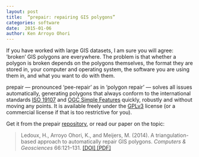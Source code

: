 ```yaml
---
layout: post
title:  “prepair: repairing GIS polygons”
categories: software
date:  2015-01-06
author: Ken Arroyo Ohori
---
```


If you have worked with large GIS datasets, I am sure you will agree: ’broken’ GIS polygons are everywhere. The problem is that whether a polygon is broken depends on the polygons themselves, the format they are stored in, your computer and operating system, the software you are using them in, and what you want to do with them.

prepair — pronounced ‘pee-repair’ as in ‘polygon repair’ — solves all issues automatically, generating polygons that always conform to the international standards [ISO 19107](http://www.iso.org/iso/catalogue_detail.htm?csnumber=26012) and [OGC Simple Features](http://www.opengeospatial.org/standards/sfa) quickly, robustly and without moving any points. It is available freely under the [GPLv3](http://www.gnu.org/copyleft/gpl.html) license (or a commercial license if that is too restrictive for you).

Get it from the prepair [repository](https://github.com/tudelft3d/prepair), or read our paper on the topic:

> Ledoux, H., Arroyo Ohori, K., and Meijers, M. (2014). A triangulation-based approach to automatically repair GIS polygons. *Computers & Geosciences* 66:121–131. [ [DOI] ](http://dx.doi.org/10.1016/j.cageo.2014.01.009) [ [PDF] ](http://3dgeoinfo.bk.tudelft.nl/ken/files/14_cg.pdf)